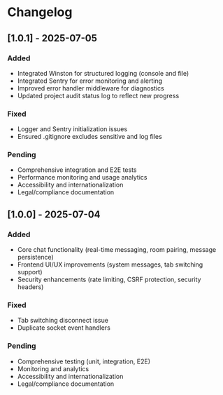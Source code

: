 # Changelog

## [1.0.1] - 2025-07-05
### Added
- Integrated Winston for structured logging (console and file)
- Integrated Sentry for error monitoring and alerting
- Improved error handler middleware for diagnostics
- Updated project audit status log to reflect new progress

### Fixed
- Logger and Sentry initialization issues
- Ensured .gitignore excludes sensitive and log files

### Pending
- Comprehensive integration and E2E tests
- Performance monitoring and usage analytics
- Accessibility and internationalization
- Legal/compliance documentation

## [1.0.0] - 2025-07-04
### Added
- Core chat functionality (real-time messaging, room pairing, message persistence)
- Frontend UI/UX improvements (system messages, tab switching support)
- Security enhancements (rate limiting, CSRF protection, security headers)

### Fixed
- Tab switching disconnect issue
- Duplicate socket event handlers

### Pending
- Comprehensive testing (unit, integration, E2E)
- Monitoring and analytics
- Accessibility and internationalization
- Legal/compliance documentation
